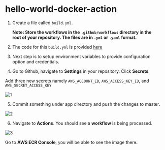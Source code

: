 # hello-world-docker-action

1. Create a file called ```build.yml```.

   **Note: Store the workflows in the ```.github/workflows``` directory in the root of your repository. The files are in ```.yml``` or ```.yaml``` format.**

2. The code for this ```build.yml``` is provided [here](https://github.com/bhavya121999/hello-world-docker-action/blob/master/.github/workflows/build.yml)

3. Next step is to setup environment variables to provide configuration option and credentials.

4. Go to Github, navigate to **Settings** in your repository. Click **Secrets**.

Add three new secrets namely ```AWS_ACCOUNT_ID```, ```AWS_ACCESS_KEY_ID```, and ```AWS_SECRET_ACCESS_KEY```

![1](https://user-images.githubusercontent.com/46423346/79722163-2fe58b80-8301-11ea-9a05-c504a865ce00.png)

5. Commit something under app directory and push the changes to master.
 



![2](https://user-images.githubusercontent.com/46423346/79722579-ef3a4200-8301-11ea-853d-8380deb26e23.png)

6. Navigate to **Actions**. You should see a **workflow** is being processed.

![3](https://user-images.githubusercontent.com/46423346/79722808-5952e700-8302-11ea-939e-85d816d3d1a6.png)

Go to **AWS ECR Console**, you will be able to see the image there.
